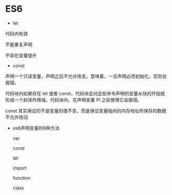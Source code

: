 # ES6

- let

代码内有效

不能重复声明

不存在变量提升

- const

声明一个只读变量，声明之后不允许改变。意味着，一旦声明必须初始化，否则会报错。

代码块内如果存在 let 或者 const，代码块会对这些命令声明的变量从块的开始就形成一个封闭作用域。代码块内，在声明变量 PI 之前使用它会报错。

const 其实保证的不是变量的值不变，而是保证变量指向的内存地址所保存的数据不允许改动

- es6声明变量的6种方法

  var

  const

  let

  import

  function

  class

  

